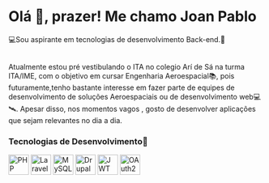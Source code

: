 <h1>Olá <span>👋</span>, prazer! M<span>e</span> chamo Joan Pablo</h1>
<p>💻Sou aspirante em tecnologias de desenvolvimento Back-end.🥸</p>
</br>
Atualmente estou pré vestibulando o ITA no colegio Arí de Sá na turma ITA/IME, com o objetivo em cursar Engenharia Aeroespacial📚, pois
futuramente,tenho bastante interesse em fazer parte de equipes de desenvolvimento de soluções Aeroespaciais ou de desenvolvimento web💻🛰️. 
Apesar disso, nos momentos vagos , gosto de desenvolver aplicações que sejam relevantes no dia a dia.

### Tecnologias de Desenvolvimento🔧

<p align="left">
  <img src="https://cdn.jsdelivr.net/gh/devicons/devicon/icons/php/php-original.svg" width="40" alt="PHP" />
  <img src="https://upload.wikimedia.org/wikipedia/commons/9/9a/Laravel.svg" width="40" alt="Laravel" />
  <img src="https://cdn.jsdelivr.net/gh/devicons/devicon/icons/mysql/mysql-original.svg" width="40" alt="MySQL" />
  <img src="https://cdn.jsdelivr.net/gh/devicons/devicon/icons/drupal/drupal-original.svg" width="40" alt="Drupal" />
  <img src="https://jwt.io/img/pic_logo.svg" alt="JWT Logo" width="40">
  <img src="https://img.icons8.com/ios/50/ffffff/lock--v1.png" width="40" alt="OAuth2" />
</p>




